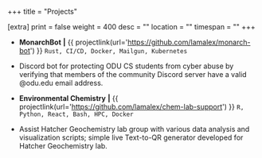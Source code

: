 +++
title = "Projects"

[extra]
print = false
weight = 400
desc = ""
location = ""
timespan = ""
+++
* __MonarchBot__ __\|__ {{ projectlink(url='https://github.com/lamalex/monarch-bot') }} `Rust, CI/CD, Docker, Mailgun, Kubernetes`
* Discord bot for protecting ODU CS students from cyber abuse by verifying that members of the community Discord server have a valid @odu.edu email address.
 
* __Environmental Chemistry__ __\|__ {{ projectlink(url='https://github.com/lamalex/chem-lab-support') }} `R, Python, React, Bash, HPC, Docker`
* Assist Hatcher Geochemistry lab group with various data analysis and visualization scripts; simple live Text-to-QR generator developed for Hatcher Geochemistry lab.
